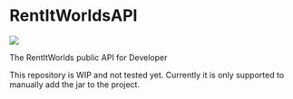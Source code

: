 # RentItWorldsAPI
[![](https://jitpack.io/v/TrueMB/RentItWorldsAPI.svg)](https://jitpack.io/#TrueMB/RentItWorldsAPI)

The RentItWorlds public API for Developer

This repository is WIP and not tested yet. Currently it is only supported to manually add the jar to the project.
